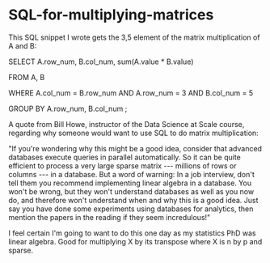 # SQL-for-multiplying-matrices

This SQL snippet I wrote gets the 3,5 element of the matrix multiplication of A and B:

SELECT A.row_num, B.col_num, sum(A.value * B.value)

FROM A, B

WHERE A.col_num = B.row_num AND A.row_num = 3 AND B.col_num = 5

GROUP BY A.row_num, B.col_num ;

A quote from Bill Howe, instructor of the Data Science at Scale course, regarding why someone would want to use SQL to do matrix multiplication:

"If you're wondering why this might be a good idea, consider that advanced databases execute queries in parallel automatically. So it can be quite efficient to process a very large sparse matrix --- millions of rows or columns --- in a database. But a word of warning: In a job interview, don't tell them you recommend implementing linear algebra in a database. You won't be wrong, but they won't understand databases as well as you now do, and therefore won't understand when and why this is a good idea. Just say you have done some experiments using databases for analytics, then mention the papers in the reading if they seem incredulous!"

I feel certain I'm going to want to do this one day as my statistics PhD was linear algebra. Good for multiplying X by its transpose where X is n by p and sparse. 
